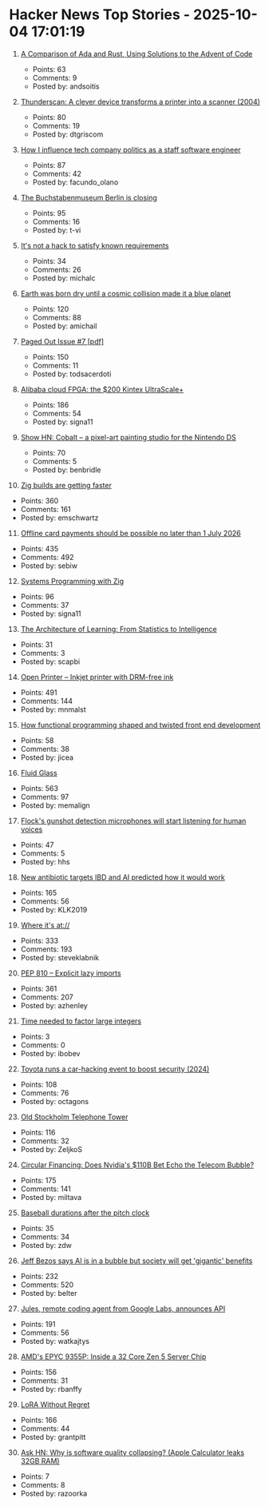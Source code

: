 # Hacker News Top Stories - 2025-10-04 17:01:19

1. [A Comparison of Ada and Rust, Using Solutions to the Advent of Code](https://github.com/johnperry-math/AoC2023/blob/master/More_Detailed_Comparison.md)
   - Points: 63
   - Comments: 9
   - Posted by: andsoitis

2. [Thunderscan: A clever device transforms a printer into a scanner (2004)](https://www.folklore.org/Thunderscan.html)
   - Points: 80
   - Comments: 19
   - Posted by: dtgriscom

3. [How I influence tech company politics as a staff software engineer](https://www.seangoedecke.com/how-to-influence-politics/)
   - Points: 87
   - Comments: 42
   - Posted by: facundo_olano

4. [The Buchstabenmuseum Berlin is closing](https://www.buchstabenmuseum.de/en/)
   - Points: 95
   - Comments: 16
   - Posted by: t-vi

5. [It's not a hack to satisfy known requirements](https://charemza.name/blog/posts/agile/over-engineering/not-a-hack-to-meet-requirements/)
   - Points: 34
   - Comments: 26
   - Posted by: michalc

6. [Earth was born dry until a cosmic collision made it a blue planet](https://www.sciencedaily.com/releases/2025/09/250928095654.htm)
   - Points: 120
   - Comments: 88
   - Posted by: amichail

7. [Paged Out Issue #7 [pdf]](https://pagedout.institute/download/PagedOut_007.pdf)
   - Points: 150
   - Comments: 11
   - Posted by: todsacerdoti

8. [Alibaba cloud FPGA: the $200 Kintex UltraScale+](https://essenceia.github.io/projects/alibaba_cloud_fpga/)
   - Points: 186
   - Comments: 54
   - Posted by: signa11

9. [Show HN: Cobalt – a pixel-art painting studio for the Nintendo DS](https://benbridle.com/projects/cobalt.html)
   - Points: 70
   - Comments: 5
   - Posted by: benbridle

10. [Zig builds are getting faster](https://mitchellh.com/writing/zig-builds-getting-faster)
   - Points: 360
   - Comments: 161
   - Posted by: emschwartz

11. [Offline card payments should be possible no later than 1 July 2026](https://www.riksbank.se/en-gb/press-and-published/notices-and-press-releases/press-releases/2025/offline-card-payments-should-be-possible-no-later-than-1-july-2026/)
   - Points: 435
   - Comments: 492
   - Posted by: sebiw

12. [Systems Programming with Zig](https://www.manning.com/books/systems-programming-with-zig)
   - Points: 96
   - Comments: 37
   - Posted by: signa11

13. [The Architecture of Learning: From Statistics to Intelligence](https://little-book-of.github.io/maths/books/en-US/chronicles-8.html)
   - Points: 31
   - Comments: 3
   - Posted by: scapbi

14. [Open Printer – Inkjet printer with DRM-free ink](https://www.notebookcheck.net/Open-Printer-is-an-open-source-inkjet-printer-with-DRM-free-ink-and-roll-paper-support.1126929.0.html)
   - Points: 491
   - Comments: 144
   - Posted by: mnmalst

15. [How functional programming shaped and twisted front end development](https://alfy.blog/2025/10/04/how-functional-programming-shaped-modern-frontend.html)
   - Points: 58
   - Comments: 38
   - Posted by: jicea

16. [Fluid Glass](https://chiuhans111.github.io/fluidglass/)
   - Points: 563
   - Comments: 97
   - Posted by: memalign

17. [Flock's gunshot detection microphones will start listening for human voices](https://www.eff.org/deeplinks/2025/10/flocks-gunshot-detection-microphones-will-start-listening-human-voices)
   - Points: 47
   - Comments: 5
   - Posted by: hhs

18. [New antibiotic targets IBD and AI predicted how it would work](https://healthsci.mcmaster.ca/new-antibiotic-targets-ibd-and-ai-predicted-how-it-would-work-before-scientists-could-prove-it/)
   - Points: 165
   - Comments: 56
   - Posted by: KLK2019

19. [Where it's at://](https://overreacted.io/where-its-at/)
   - Points: 333
   - Comments: 193
   - Posted by: steveklabnik

20. [PEP 810 – Explicit lazy imports](https://pep-previews--4622.org.readthedocs.build/pep-0810/)
   - Points: 361
   - Comments: 207
   - Posted by: azhenley

21. [Time needed to factor large integers](https://www.johndcook.com/blog/2025/09/30/time-needed-to-factor-large-integers/)
   - Points: 3
   - Comments: 0
   - Posted by: ibobev

22. [Toyota runs a car-hacking event to boost security (2024)](https://toyotatimes.jp/en/spotlights/1061.html)
   - Points: 108
   - Comments: 76
   - Posted by: octagons

23. [Old Stockholm Telephone Tower](https://en.wikipedia.org/wiki/Old_Stockholm_telephone_tower)
   - Points: 116
   - Comments: 32
   - Posted by: ZeljkoS

24. [Circular Financing: Does Nvidia's $110B Bet Echo the Telecom Bubble?](https://tomtunguz.com/nvidia_nortel_vendor_financing_comparison/)
   - Points: 175
   - Comments: 141
   - Posted by: miltava

25. [Baseball durations after the pitch clock](https://leancrew.com/all-this/2025/09/baseball-durations-after-the-pitch-clock/)
   - Points: 35
   - Comments: 34
   - Posted by: zdw

26. [Jeff Bezos says AI is in a bubble but society will get 'gigantic' benefits](https://www.cnbc.com/2025/10/03/jeff-bezos-ai-in-an-industrial-bubble-but-society-to-benefit.html)
   - Points: 232
   - Comments: 520
   - Posted by: belter

27. [Jules, remote coding agent from Google Labs, announces API](https://jules.google/docs/changelog/)
   - Points: 191
   - Comments: 56
   - Posted by: watkajtys

28. [AMD's EPYC 9355P: Inside a 32 Core Zen 5 Server Chip](https://chipsandcheese.com/p/amds-epyc-9355p-inside-a-32-core)
   - Points: 156
   - Comments: 31
   - Posted by: rbanffy

29. [LoRA Without Regret](https://thinkingmachines.ai/blog/lora/)
   - Points: 166
   - Comments: 44
   - Posted by: grantpitt

30. [Ask HN: Why is software quality collapsing? (Apple Calculator leaks 32GB RAM)](undefined)
   - Points: 7
   - Comments: 8
   - Posted by: razoorka

